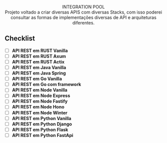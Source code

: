 <div align="center">
    <span>INTEGRATION POOL</span>
</div>

<div align="center">
    <span>Projeto voltado a criar diversas APIS com diversas Stacks, com isso poderei consultar as formas de implementações diversas de API e arquiteturas diferentes.
    </span>
</div>

## Checklist
* [ ] **API REST em RUST Vanilla**
* [ ] **API REST em RUST Axum**
* [ ] **API REST em RUST Actix**
* [ ] **API REST em Java Vanilla**
* [ ] **API REST em Java Spring**
* [ ] **API REST em Go Vanilla**
* [ ] **API REST em Go com framework**
* [ ] **API REST em Node Vanilla**
* [ ] **API REST em Node Express**
* [ ] **API REST em Node Fastify**
* [ ] **API REST em Node Hono**
* [ ] **API REST em Node Winter**
* [ ] **API REST em Python Vanilla**
* [ ] **API REST em Python Django**
* [ ] **API REST em Python Flask**
* [ ] **API REST em Python FastApi**

